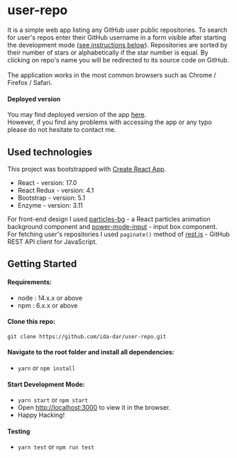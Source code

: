 # user-repo

It is a simple web app listing any GitHub user public repositories. To search for user's repos enter their GitHub username in a form visible after starting the development mode (<a href='#getting-started'>see instructions below</a>). Repositories are sorted by their number of stars or alphabetically if the star number is equal. By clicking on repo's name you will be redirected to its source code on GitHub.
<br><br>
The application works in the most common browsers such as Chrome / Firefox / Safari.

#### Deployed version
You may find deployed version of the app [here](https://user-repo.herokuapp.com/).
</br>
However, if you find any problems with accessing the app or any typo please do not hesitate to contact me.

## Used technologies

This project was bootstrapped with [Create React App](https://github.com/facebook/create-react-app).

- React - version: 17.0
- React Redux - version: 4.1
- Bootstrap - version: 5.1
- Enzyme - version: 3.11

For front-end design I used [particles-bg](https://github.com/lindelof/particles-bg) - a React particles animation background component and [power-mode-input](https://github.com/lindelof/power-mode-input) - input box component.
<br>
For fetching user's repositories I used `paginate()` method of [rest.js](https://github.com/octokit/rest.js) - GitHub REST API client for JavaScript.

## Getting Started

#### Requirements:
- node : 14.x.x or above 
- npm : 6.x.x or above

#### Clone this repo:
`git clone https://github.com/ida-dar/user-repo.git`

#### Navigate to the root folder and install all dependencies:

- `yarn` or `npm install`

#### Start Development Mode:

- `yarn start` or `npm start`
- Open [http://localhost:3000](http://localhost:3000) to view it in the browser.
- Happy Hacking!

#### Testing

- `yarn test` or `npm run test`
